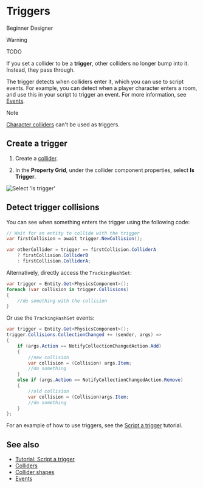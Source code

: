 # Triggers

<span class="badge text-bg-primary">Beginner</span>
<span class="badge text-bg-success">Designer</span>

> [!WARNING]
TODO

If you set a collider to be a **trigger**, other colliders no longer bump into it. Instead, they pass through.

The trigger detects when colliders enter it, which you can use to script events. For example, you can detect when a player character enters a room, and use this in your script to trigger an event. For more information, see [Events](../scripts/events.md).

>[!Note]
>[Character colliders](characters.md) can't be used as triggers.

## Create a trigger 

1. Create a [collider](colliders.md).

2. In the **Property Grid**, under the collider component properties, select **Is Trigger**.

![Select 'Is trigger'](media/triggers-select-is-trigger-checkbox.png)

## Detect trigger collisions

You can see when something enters the trigger using the following code:

```cs
// Wait for an entity to collide with the trigger
var firstCollision = await trigger.NewCollision();

var otherCollider = trigger == firstCollision.ColliderA
    ? firstCollision.ColliderB
    : firstCollision.ColliderA;
```

Alternatively, directly access the `TrackingHashSet`:

```cs
var trigger = Entity.Get<PhysicsComponent>();
foreach (var collision in trigger.Collisions)
{
    //do something with the collision
}
```

Or use the `TrackingHashSet` events:

```cs
var trigger = Entity.Get<PhysicsComponent>();
trigger.Collisions.CollectionChanged += (sender, args) =>
{
    if (args.Action == NotifyCollectionChangedAction.Add)
    {
        //new collision
        var collision = (Collision) args.Item;
        //do something
    }
    else if (args.Action == NotifyCollectionChangedAction.Remove)
    {
        //old collision
        var collision = (Collision)args.Item;
        //do something
    }
};
```

For an example of how to use triggers, see the [Script a trigger](script-a-trigger.md) tutorial.

## See also

* [Tutorial: Script a trigger](script-a-trigger.md)
* [Colliders](colliders.md)
* [Collider shapes](collider-shapes.md)
* [Events](../scripts/events.md)